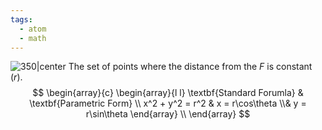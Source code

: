 ```yaml
---
tags:
  - atom
  - math
---
```

![350|center](circle.excalidraw.svg)
The set of points where the distance from the $F$ is constant ($r$).
$$
\begin{array}{c}
	\begin{array}{l l}
		\textbf{Standard Forumla} & \textbf{Parametric Form} \\
		x^2 + y^2 = r^2 
			& 
		x = r\cos\theta 
			\\&
		y = r\sin\theta
	\end{array} \\
\end{array}
$$